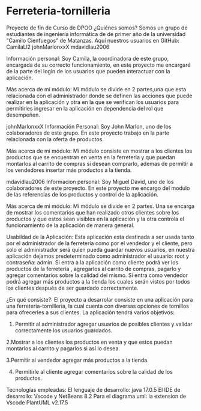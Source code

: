 # Ferreteria-tornilleria
Proyecto de fin de Curso de DPOO
¿Quiénes somos?
Somos un grupo de estudiantes de ingeniería informática de de primer año de la universidad "Camilo Cienfuegos" de Matanzas. Aquí nuestros usuarios en GitHub:
CamilaLl2
johnMarlonxxX 
mdavidlau2006


Información personal:
Soy Camila, la coordinadora de este grupo, encargada de su correcto funcionamiento, en este proyecto me encargaré de la parte del login de los usuarios que pueden interactuar con la aplicación.

Más acerca de mi módulo:
Mi módulo se divide en 2 partes,una que esta relacionada con el administrador donde se definen las acciones que puede realizar en la aplicación y otra en la que se verifican los usuarios para permitirles ingresar en la aplicación en dependencia del rol que desempeñen.


johnMarlonxxX
Información Personal:
Soy John Marlon, uno de los colaboradores de este grupo. En este proyecto trabajo en la parte relacionada con la oferta de productos.

Más acerca de mi módulo:
Mi módulo consiste en mostrar a los clientes los productos que se encuentran en venta en la ferreteria y que puedan montarlos al carrito de compras si desean comprarlo, ademas de permitir a los vendedores insertar más productos a la tienda.

mdavidlau2006
Informacion personal:
Soy Miguel David, uno de los colaboradores de este proyecto. En este proyecto me encargo del modulo de las referencias de los productos y control de la aplicación.

Más acerca de mi módulo:
Mi módulo se divide en 2 partes. Una se encarga de mostrar los comentarios que han realizado otros clientes sobre los productos y que estos sean visibles en la aplicación y la otra controla el funcionamiento de la aplicación de manera general.

Usabildad de la Aplicación:
Esta aplicación esta destinada a ser usada tanto por el administrador de la ferretería como por el vendedor y el cliente, pero solo el administrador será quien pueda guardar nuevos usuarios, en nuestra aplicación dejamos predeterminado como administrador el usuario: root y contraseña: admin. Si entra a la aplicación como cliente podrá ver los productos de la ferretería , agregarlos al carrito de compras, pagarlo y agregar comentarios sobre la calidad del mismo. Si entra como vendedor podrá agregar más productos a la tienda los cuales serán vistos por todos los clientes después de ser guardado correctamente.


¿En qué consiste?:
El proyecto a desarrolar consiste en una aplicación para una ferreteria-tornilleria, la cual cuenta con diversas opciones de tornillos para ofrecerles a sus clientes. La aplicación tendrá varios objetivos:

1. Permitir al administrador agregar usuarios de posibles clientes y validar correctamente los usuarios guardados.

2.Mostrar a los clientes los productos en venta y que estos puedan montarlos al carrito y pagarlos si así lo desea.

3.Permitir al vendedor agregar más productos a la tienda.

4. Permitirle al cliente agregar comentarios sobre la calidad de los productos.




Tecnologías empleadas:
El lenguaje de desarrollo: java 17.0.5 
El IDE de desarrollo: Vscode y NetBeans 8.2
Para el diagrama uml: la extension de Vscode PlantUML v2.17.5

